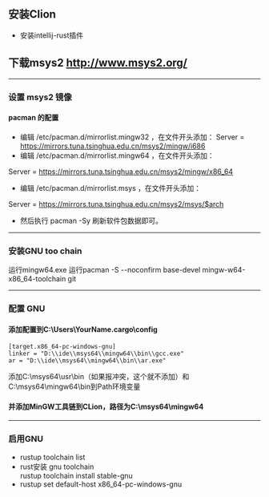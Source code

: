 ## 安装Clion
- 安装intellij-rust插件

## 下载msys2   http://www.msys2.org/
---
### 设置 msys2 镜像
#### pacman 的配置
- 编辑 /etc/pacman.d/mirrorlist.mingw32 ，在文件开头添加：
Server = https://mirrors.tuna.tsinghua.edu.cn/msys2/mingw/i686
- 编辑 /etc/pacman.d/mirrorlist.mingw64 ，在文件开头添加：

Server = https://mirrors.tuna.tsinghua.edu.cn/msys2/mingw/x86_64
- 编辑 /etc/pacman.d/mirrorlist.msys ，在文件开头添加：

Server = https://mirrors.tuna.tsinghua.edu.cn/msys2/msys/$arch
- 然后执行 pacman -Sy 刷新软件包数据即可。
---

### 安装GNU too chain
运行mingw64.exe
运行pacman -S --noconfirm base-devel mingw-w64-x86_64-toolchain git

---

### 配置 GNU

#### 添加配置到C:\Users\YourName\.cargo\config
``` 
[target.x86_64-pc-windows-gnu]
linker = "D:\\ide\\msys64\\mingw64\\bin\\gcc.exe"
ar = "D:\\ide\\msys64\\mingw64\\bin\\ar.exe"
```

添加C:\msys64\usr\bin（如果报冲突，这个就不添加）和C:\msys64\mingw64\bin到Path环境变量

#### 并添加MinGW工具链到CLion，路径为C:\msys64\mingw64

---

### 启用GNU

- rustup toolchain list
- rust安装 gnu toolchain   
rustup toolchain install stable-gnu
- rustup set default-host x86_64-pc-windows-gnu
